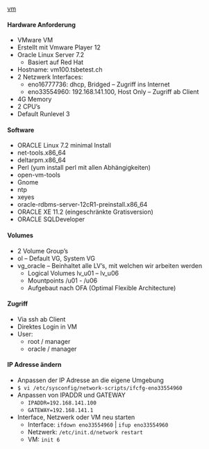 [vm](https://rhev.iet-gibb.ch/ovirt-engine/userportal/#basic)

#### Hardware Anforderung
- VMware VM
- Erstellt mit Vmware Player 12
- Oracle Linux Server 7.2
  - Basiert auf Red Hat
- Hostname: vm100.tsbetest.ch
- 2 Netzwerk Interfaces:
  - eno16777736: dhcp, Bridged – Zugriff ins Internet
  - eno33554960: 192.168.141.100, Host Only – Zugriff ab Client
- 4G Memory
- 2 CPU’s
- Default Runlevel 3

#### Software
- ORACLE Linux 7.2 minimal Install
- net-tools.x86_64
- deltarpm.x86_64
- Perl (yum install perl mit allen Abhängigkeiten)
- open-vm-tools
- Gnome
- ntp
- xeyes
- oracle-rdbms-server-12cR1-preinstall.x86_64
- ORACLE XE 11.2 (eingeschränkte Gratisversion)
- ORACLE SQLDeveloper

#### Volumes
- 2 Volume Group’s
- ol – Default VG, System VG
- vg_oracle – Beinhaltet alle LV’s, mit welchen wir arbeiten werden
  - Logical Volumes lv_u01 – lv_u06
  - Mountpoints /u01 - /u06
  - Aufgebaut nach OFA (Optimal Flexible Architecture)

#### Zugriff
- Via ssh ab Client
- Direktes Login in VM
- User:
  - root / manager
  - oracle / manager

#### IP Adresse ändern
- Anpassen der IP Adresse an die eigene Umgebung
 - ``$ vi /etc/sysconfig/network-scripts/ifcfg-eno33554960``
- Anpassen von IPADDR und GATEWAY
  - ``IPADDR=192.168.141.100``
  - ``GATEWAY=192.168.141.1``
- Interface, Netzwerk oder VM neu starten
  - Interface: ``ifdown eno33554960`` | ``ifup eno33554960``
  - Netzwerk: ``/etc/init.d/network restart``
  - VM: ``init 6``

